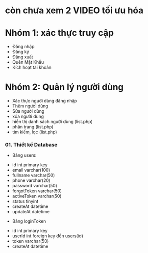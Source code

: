 # còn chưa xem 2 VIDEO tối ưu hóa

# Nhóm 1: xác thực truy cập
- Đăng nhập
- Đăng ký
- Đăng xuất
- Quên Mật Khẩu
- Kích hoạt tài khoản
# Nhóm 2: Quản lý người dùng 
- Xác thực người dùng đăng nhập
- Thêm người dùng
- Sửa người dùng
- xóa người dùng
- hiển thị danh sách người dùng (list.php)
- phân trang (list.php)
- tìm kiếm, lọc (list.php)


### 01. Thiết kế Database

- Bảng users:
+ id int primary key
+ email varchar(100)
+ fullname varchar(50)
+ phone varchar(20)
+ password varchar(50)
+ forgotToken varchar(50)
+ activeToken varchar(50)
+ status tinyint
+ createAt datetime
+ updateAt datetime

- Bảng loginToken
+ id int primary key
+ userId int foreign key đến users(id)
+ token varchar(50)
+ createAt datetime




